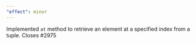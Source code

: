 ```yaml
---
"effect": minor
---
```


Implemented `at` method to retrieve an element at a specified index from a tuple. Closes #2975
